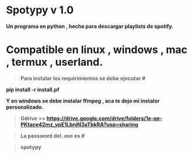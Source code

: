 # Spotypy v 1.0

****Un programa en python , hecho para descargar playlists de spotify.****

# Compatible en linux , windows , mac , termux , userland.

> ****Para instalar los requirimientos se debe ejecutar #****

****pip install -r install.pf****

****Y en windows se debe instalar ffmpeg , aca te dejo mi instalor personalizado.****

> ****Gdrive >>  https://drive.google.com/drive/folders/1e-qe-PKtace42mz_vpE1LbnjN3aTbkRA?usp=sharing****

> ****La password del .exe es #****

> ****spotypy****
